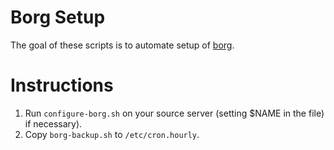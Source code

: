 # Borg Setup

The goal of these scripts is to automate setup of [borg](https://github.com/borgbackup/borg).

# Instructions

1. Run ``configure-borg.sh`` on your source server (setting $NAME in the file) if necessary).
2. Copy ``borg-backup.sh`` to ``/etc/cron.hourly``.

